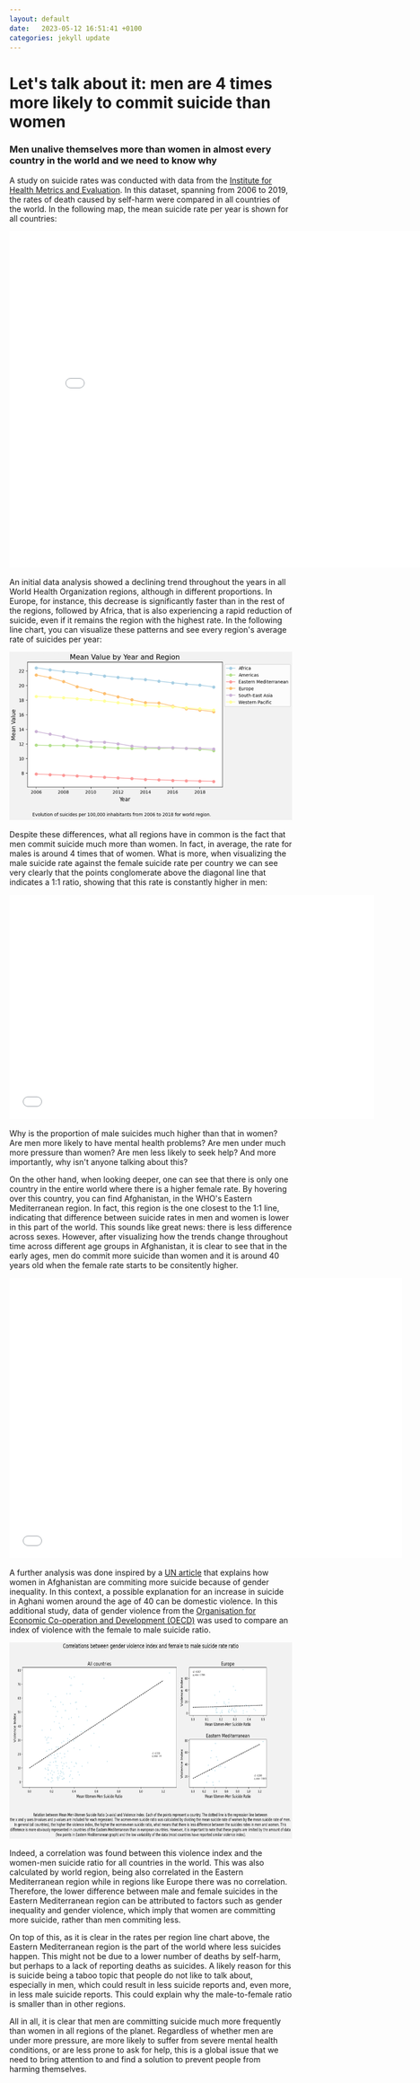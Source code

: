 ```yaml
---
layout: default
date:   2023-05-12 16:51:41 +0100
categories: jekyll update
---
```

# Let's talk about it: men are 4 times more likely to commit suicide than women
### Men unalive themselves more than women in almost every country in the world and we need to know why

A study on suicide rates was conducted with data from the [Institute for Health Metrics and Evaluation](https://www.healthdata.org/). In this dataset, spanning from 2006 to 2019, the rates of death caused by self-harm were compared in all countries of the world. In the following map, the mean suicide rate per year is shown for all countries:

<embed
       type="text/html" 
       src="/../figures/f1 (1).html"
       width="800"
       height="600"
       >

An initial data analysis showed a declining trend throughout the years in all World Health Organization regions, although in different proportions. In Europe, for instance, this decrease is significantly faster than in the rest of the regions, followed by Africa, that is also experiencing a rapid reduction of suicide, even if it remains the region with the highest rate. In the following line chart, you can visualize these patterns and see every region's average rate of suicides per year:

<p align="center">
  <img src="/../figures/f2.PNG" alt="Evolution per region" height="300">
</p>

Despite these differences, what all regions have in common is the fact that men commit suicide much more than women. In fact, in average, the rate for males is around 4 times that of women. What is more, when visualizing the male suicide rate against the female suicide rate per country we can see very clearly that the points conglomerate above the diagonal line that indicates a 1:1 ratio, showing that this rate is constantly higher in men:

<embed
       type="text/html" 
       src="/../figures/f3 (1).html"
       width="650"
       height="400"
       >

Why is the proportion of male suicides much higher than that in women? Are men more likely to have mental health problems? Are men under much more pressure than women? Are men less likely to seek help? And more importantly, why isn't anyone talking about this?

On the other hand, when looking deeper, one can see that there is only one country in the entire world where there is a higher female rate. By hovering over this country, you can find Afghanistan, in the WHO's Eastern Mediterranean region. In fact, this region is the one closest to the 1:1 line, indicating that difference between suicide rates in men and women is lower in this part of the world. This sounds like great news: there is less difference across sexes. However, after visualizing how the trends change throughout time across different age groups in Afghanistan, it is clear to see that in the early ages, men do commit more suicide than women and it is around 40 years old when the female rate starts to be consitently higher.

<embed
       type="text/html" 
       src="/../figures/f4 (1).html"
       width="700"
       height="500"
       >

A further analysis was done inspired by a [UN article](https://news.un.org/en/story/2022/07/1121852) that explains how women in Afghanistan are commiting more suicide because of gender inequality. In this context, a possible explanation for an increase in suicide in Aghani women around the age of 40 can be domestic violence. In this additional study, data of gender violence from the [Organisation for Economic Co-operation and Development (OECD)](https://data.oecd.org/inequality/violence-against-women.htm) was used to compare an index of violence with the female to male suicide ratio.

<p align="center">
  <img src="/../figures/f5.PNG" alt="Correlations" height="350">
</p>

Indeed, a correlation was found between this violence index and the women-men suicide ratio for all countries in the world. This was also calculated by world region, being also correlated in the Eastern Mediterranean region while in regions like Europe there was no correlation. Therefore, the lower difference between male and female suicides in the Eastern Mediterranean region can be attributed to factors such as gender inequality and gender violence, which imply that women are committing more suicide, rather than men commiting less. 

On top of this, as it is clear in the rates per region line chart above, the Eastern Mediterranean region is the part of the world where less suicides happen. This might not be due to a lower number of deaths by self-harm, but perhaps to a lack of reporting deaths as suicides. A likely reason for this is suicide being a taboo topic that people do not like to talk about, especially in men, which could result in less suicide reports and, even more, in less male suicide reports. This could explain why the male-to-female ratio is smaller than in other regions.

All in all, it is clear that men are committing suicide much more frequently than women in all regions of the planet. Regardless of whether men are under more pressure, are more likely to suffer from severe mental health conditions, or are less prone to ask for help, this is a global issue that we need to bring attention to and find a solution to prevent people from harming themselves.
